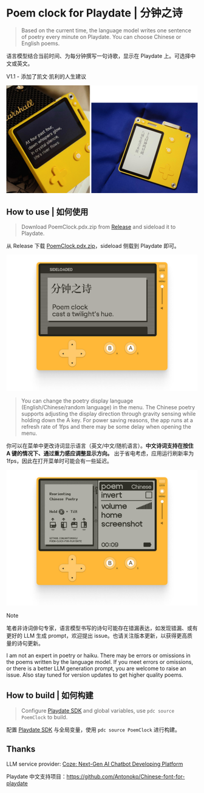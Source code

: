 # Poem clock for Playdate | 分钟之诗

> Based on the current time, the language model writes one sentence of poetry every minute on Playdate. You can choose Chinese or English poems.

语言模型结合当前时间、为每分钟撰写一句诗歌，显示在 Playdate 上。可选择中文或英文。

V1.1 - 添加了凯文·凯利的人生建议

![screenshot_menu](https://github.com/Antonoko/poem-clock-for-playdate/blob/main/__asset__/showcase.jpg)

## How to use | 如何使用

> Download PoemClock.pdx.zip from [Release](https://github.com/Antonoko/poem-clock-for-playdate/releases) and sideload it to Playdate.

从 Release 下载 [PoemClock.pdx.zip](https://github.com/Antonoko/poem-clock-for-playdate/releases)，sideload 侧载到 Playdate 即可。

![screenshot_menu](https://github.com/Antonoko/poem-clock-for-playdate/blob/main/__asset__/screenshot_game.png)

> You can change the poetry display language (English/Chinese/random language) in the menu. The Chinese poetry supports adjusting the display direction through gravity sensing while holding down the A key. For power saving reasons, the app runs at a refresh rate of 1fps and there may be some delay when opening the menu.

你可以在菜单中更改诗词显示语言（英文/中文/随机语言）。**中文诗词支持在按住 A 键的情况下、通过重力感应调整显示方向。** 出于省电考虑，应用运行刷新率为 1fps，因此在打开菜单时可能会有一些延迟。

![screenshot_menu](https://github.com/Antonoko/poem-clock-for-playdate/blob/main/__asset__/screenshot_menu.png)

> [!NOTE]
>
> 笔者非诗词俳句专家，语言模型书写的诗句可能存在错漏表达，如发现错漏、或有更好的 LLM 生成 prompt，欢迎提出 issue。也请关注版本更新，以获得更高质量的诗句更新。
>
> I am not an expert in poetry or haiku. There may be errors or omissions in the poems written by the language model. If you meet errors or omissions, or there is a better LLM generation prompt, you are welcome to raise an issue. Also stay tuned for version updates to get higher quality poems.


## How to build | 如何构建

> Configure [Playdate SDK](https://play.date/dev/) and global variables, use `pdc source PoemClock` to build.

配置 [Playdate SDK](https://play.date/dev/) 与全局变量，使用 `pdc source PoemClock` 进行构建。


## Thanks
LLM service provider: [Coze: Next-Gen AI Chatbot Developing Platform](https://www.coze.com/)

Playdate 中文支持项目：https://github.com/Antonoko/Chinese-font-for-playdate